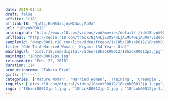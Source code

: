 ```yaml
---
date: 2019-01-13
draft: false
affsite: "r18"
afflinkr18: "NjA4LjEuMS4xLjAuMC4wLjAuMA"
url: "18hzok00012"
urloriginal: "http://www.r18.com/videos/vod/movies/detail/-/id=18hzok00012"
urlfinal: "http://media.r18.com/track/NjA4LjEuMS4xLjAuMC4wLjAuMA/videos/vod/movies/detail/-/id=18hzok00012"
samplevid: "awspv3001.r18.com/litevideo/freepv/1/18h/18hzok012/18hzok012_dmb_w.mp4"
title: "Ode To A Married Woman - Kiyomi (34 Years Old)"
mainimgurl: "pics.r18.com/digital/video/18hzok00012/18hzok00012ps.jpg"
mainimgs: "18hzok00012ps.jpg"
releasedate: "Feb. 22, 2018"
duration: 114
productioncomp: "Takara Eizo"
girls: ['----']
categories: ['Mature Woman', 'Married Woman', 'Training', 'Creampie', 'Hi-Def']
imgurls: ['pics.r18.com/digital/video/18hzok00012/18hzok00012jp-1.jpg', 'pics.r18.com/digital/video/18hzok00012/18hzok00012jp-2.jpg', 'pics.r18.com/digital/video/18hzok00012/18hzok00012jp-3.jpg', 'pics.r18.com/digital/video/18hzok00012/18hzok00012jp-4.jpg', 'pics.r18.com/digital/video/18hzok00012/18hzok00012jp-5.jpg', 'pics.r18.com/digital/video/18hzok00012/18hzok00012jp-6.jpg', 'pics.r18.com/digital/video/18hzok00012/18hzok00012jp-7.jpg', 'pics.r18.com/digital/video/18hzok00012/18hzok00012jp-8.jpg', 'pics.r18.com/digital/video/18hzok00012/18hzok00012jp-9.jpg', 'pics.r18.com/digital/video/18hzok00012/18hzok00012jp-10.jpg', 'pics.r18.com/digital/video/18hzok00012/18hzok00012jp-11.jpg', 'pics.r18.com/digital/video/18hzok00012/18hzok00012jp-12.jpg', 'pics.r18.com/digital/video/18hzok00012/18hzok00012jp-13.jpg', 'pics.r18.com/digital/video/18hzok00012/18hzok00012jp-14.jpg', 'pics.r18.com/digital/video/18hzok00012/18hzok00012jp-15.jpg', 'pics.r18.com/digital/video/18hzok00012/18hzok00012jp-16.jpg', 'pics.r18.com/digital/video/18hzok00012/18hzok00012jp-17.jpg', 'pics.r18.com/digital/video/18hzok00012/18hzok00012jp-18.jpg', 'pics.r18.com/digital/video/18hzok00012/18hzok00012jp-19.jpg', 'pics.r18.com/digital/video/18hzok00012/18hzok00012jp-20.jpg']
imgs: ['18hzok00012jp-1.jpg', '18hzok00012jp-2.jpg', '18hzok00012jp-3.jpg', '18hzok00012jp-4.jpg', '18hzok00012jp-5.jpg', '18hzok00012jp-6.jpg', '18hzok00012jp-7.jpg', '18hzok00012jp-8.jpg', '18hzok00012jp-9.jpg', '18hzok00012jp-10.jpg', '18hzok00012jp-11.jpg', '18hzok00012jp-12.jpg', '18hzok00012jp-13.jpg', '18hzok00012jp-14.jpg', '18hzok00012jp-15.jpg', '18hzok00012jp-16.jpg', '18hzok00012jp-17.jpg', '18hzok00012jp-18.jpg', '18hzok00012jp-19.jpg', '18hzok00012jp-20.jpg']
---
```


